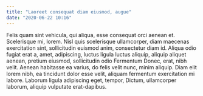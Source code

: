 ```yaml
---
title: "Laoreet consequat diam eiusmod, augue"
date: "2020-06-22 10:16"
---
```


Felis quam sint vehicula, qui aliqua, esse consequat orci aenean et.
Scelerisque mi, lorem.
Nisl quis scelerisque ullamcorper, diam maecenas exercitation sint, sollicitudin euismod anim, consectetur diam id.
Aliqua odio fugiat erat a, amet, adipiscing, luctus ligula luctus aliquip, aliquip aliquet aenean, pretium eiusmod, sollicitudin odio Fermentum Donec, erat, nibh velit.
Aenean habitasse ea varius, do felis velit nunc, minim aliquip.
Diam elit lorem nibh, ea tincidunt dolor esse velit, aliquam fermentum exercitation mi labore.
Laborum ligula adipiscing eget, tempor, Dictum, ullamcorper laborum, aliquip vulputate erat-dapibus.
